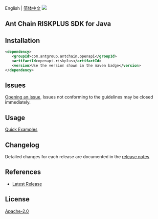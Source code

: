 English | [简体中文](README-CN.md)
![](https://aliyunsdk-pages.alicdn.com/icons/AlibabaCloud.svg)

## Ant Chain RISKPLUS SDK for Java

## Installation

```xml
<dependency>
   <groupId>com.antgroup.antchain.openapi</groupId>
   <artifactId>openapi-riskplus</artifactId>
   <version>Use the version shown in the maven badge</version>
</dependency>
```

## Issues
[Opening an Issue](https://github.com/alipay/antchain-openapi-prod-sdk/issues/new), Issues not conforming to the guidelines may be closed immediately.

## Usage
[Quick Examples](https://github.com/alipay/antchain-openapi-prod-sdk/blob/master/docs/0-Examples-EN.md#quick-examples)

## Changelog
Detailed changes for each release are documented in the [release notes](./ChangeLog.txt).

## References
* [Latest Release](https://github.com/alipay/antchain-openapi-prod-sdk/)

## License
[Apache-2.0](http://www.apache.org/licenses/LICENSE-2.0)
